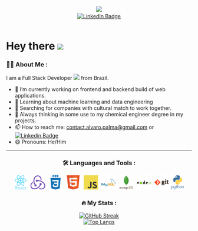 <div id="header" align="center">
  <img src="https://media.giphy.com/media/CcwLAV11cALh3OuEJ5/giphy.gif" width="300"/>
</div>
<div id="badges" align="center">
  <a href="https://www.linkedin.com/in/alvaro-palma/">
    <img src="https://img.shields.io/badge/LinkedIn-blue?style=for-the-badge&logo=linkedin&logoColor=white" alt="LinkedIn Badge"/>
  </a>
<!--   <a href="your-youtube-URL">
    <img src="https://img.shields.io/badge/YouTube-red?style=for-the-badge&logo=youtube&logoColor=white" alt="Youtube Badge"/>
  </a>
  <a href="your-twitter-URL">
    <img src="https://img.shields.io/badge/Twitter-blue?style=for-the-badge&logo=twitter&logoColor=white" alt="Twitter Badge"/>
  </a> -->
</div>
<div align="center">
  <img src="https://komarev.com/ghpvc/?username=Arvo-palma&style=flat-square&color=blue" alt=""/>
 <div/>
<h1 align="left">
  Hey there
  <img src="https://media.giphy.com/media/hvRJCLFzcasrR4ia7z/giphy.gif" width="30px"/>
</h1>
<div align="left">

### :man_technologist: About Me :
  
I am a Full Stack Developer <img src="https://media.giphy.com/media/WUlplcMpOCEmTGBtBW/giphy.gif" width="30"> from Brazil. 
 
  - 🔭 I’m currently working on frontend and backend build of web applications.
  - 🌱 Learning about machine learning and data engineering
  - 👯 Searching for companies with cultural match to work together.
  - 🤔 Always thinking in some use to my chemical engineer degree in my projects.
  - 📫 How to reach me: contact.alvaro.palma@gmail.com or [![Linkedin Badge](https://img.shields.io/badge/-LinkedIn-blue?style=flat&logo=Linkedin&logoColor=white)](https://www.linkedin.com/in/alvaro-palma/)
  - 😄 Pronouns: He/Him
</div>
  
 ---

### :hammer_and_wrench: Languages and Tools :
<div>
  <img src="https://github.com/devicons/devicon/blob/master/icons/react/react-original-wordmark.svg" title="React" alt="React" width="40" height="40"/>&nbsp;
  <img src="https://github.com/devicons/devicon/blob/master/icons/redux/redux-original.svg" title="Redux" alt="Redux " width="40" height="40"/>&nbsp;
  <img src="https://github.com/devicons/devicon/blob/master/icons/css3/css3-plain-wordmark.svg"  title="CSS3" alt="CSS" width="40" height="40"/>&nbsp;
  <img src="https://github.com/devicons/devicon/blob/master/icons/html5/html5-original.svg" title="HTML5" alt="HTML" width="40" height="40"/>&nbsp;
  <img src="https://github.com/devicons/devicon/blob/master/icons/javascript/javascript-original.svg" title="JavaScript" alt="JavaScript" width="40" height="40"/>&nbsp;
  <img src="https://github.com/devicons/devicon/blob/master/icons/mysql/mysql-original-wordmark.svg" title="MySQL"  alt="MySQL" width="40" height="40"/>&nbsp;
  <img src="https://github.com/devicons/devicon/blob/master/icons/mongodb/mongodb-original-wordmark.svg" title="MongoDB"  alt="MongoDB" width="40" height="40"/>&nbsp;
  <img src="https://github.com/devicons/devicon/blob/master/icons/nodejs/nodejs-original-wordmark.svg" title="NodeJS" alt="NodeJS" width="40" height="40"/>&nbsp;
  <img src="https://github.com/devicons/devicon/blob/master/icons/git/git-original-wordmark.svg" title="Git" **alt="Git" width="40" height="40"/>
  <img src="https://github.com/devicons/devicon/blob/master/icons/python/python-original-wordmark.svg" title="Python" **alt="Python" width="40" height="40"/>
</div>

### :fire: My Stats :
  [![GitHub Streak](http://github-readme-streak-stats.herokuapp.com?user=Arvo-palma&theme=dark&date_format=j%20M%5B%20Y%5D)](https://git.io/streak-stats)
  <br>
  [![Top Langs](https://github-readme-stats.vercel.app/api/top-langs/?username=arvo-palma&layout=compact&theme=vision-friendly-dark)](https://github.com/anuraghazra/github-readme-stats)

